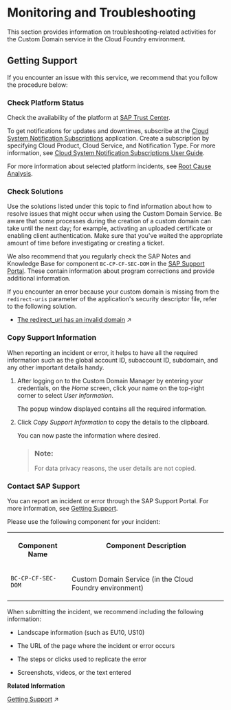 <!-- loio8987a2dfc5694b11876726f65daa0e06 -->

# Monitoring and Troubleshooting

This section provides information on troubleshooting-related activities for the Custom Domain service in the Cloud Foundry environment.



<a name="loio8987a2dfc5694b11876726f65daa0e06__section_uz5_5yv_vjb"/>

## Getting Support

If you encounter an issue with this service, we recommend that you follow the procedure below:



### Check Platform Status

Check the availability of the platform at [SAP Trust Center](https://www.sap.com/about/trust-center/cloud-service-status.html).

To get notifications for updates and downtimes, subscribe at the [Cloud System Notification Subscriptions](https://support.sap.com/en/my-support/systems-installations/cac.html) application. Create a subscription by specifying Cloud Product, Cloud Service, and Notification Type. For more information, see [Cloud System Notification Subscriptions User Guide](https://support.sap.com/content/dam/support/en_us/library/ssp/my-support/systems-installations/cac/csns_user_guide.pdf).

For more information about selected platform incidents, see [Root Cause Analysis](https://help.sap.com/viewer/product/SCP_RCA/Latest/en-US).



### Check Solutions

Use the solutions listed under this topic to find information about how to resolve issues that might occur when using the Custom Domain Service. Be aware that some processes during the creation of a custom domain can take until the next day; for example, activating an uploaded certificate or enabling client authentication. Make sure that you've waited the appropriate amount of time before investigating or creating a ticket.

We also recommend that you regularly check the SAP Notes and Knowledge Base for component `BC-CP-CF-SEC-DOM` in the [SAP Support Portal](https://support.sap.com/en/index.html). These contain information about program corrections and provide additional information.

If you encounter an error because your custom domain is missing from the `redirect-uris` parameter of the application's security descriptor file, refer to the following solution.

-   [The redirect_uri has an invalid domain](https://help.sap.com/viewer/6f35a23466ee4df0b19085c9c52f9c29/Cloud/en-US/e09b325cad9b4c65ac96cda71c775543.html "") :arrow_upper_right:




### Copy Support Information

When reporting an incident or error, it helps to have all the required information such as the global account ID, subaccount ID, subdomain, and any other important details handy.

1.  After logging on to the Custom Domain Manager by entering your credentials, on the *Home* screen, click your name on the top-right corner to select *User Information*.

    The popup window displayed contains all the required information.

2.  Click *Copy Support Information* to copy the details to the clipboard.

    You can now paste the information where desired.

    > ### Note:  
    > For data privacy reasons, the user details are not copied.




### Contact SAP Support

You can report an incident or error through the SAP Support Portal. For more information, see [Getting Support](https://help.sap.com/viewer/65de2977205c403bbc107264b8eccf4b/Cloud/en-US/5dd739823b824b539eee47b7860a00be.html).

Please use the following component for your incident:


<table>
<tr>
<th valign="top">

Component Name

</th>
<th valign="top">

Component Description

</th>
</tr>
<tr>
<td valign="top">

`BC-CP-CF-SEC-DOM` 

</td>
<td valign="top">

Custom Domain Service \(in the Cloud Foundry environment\)

</td>
</tr>
</table>

When submitting the incident, we recommend including the following information:

-   Landscape information \(such as EU10, US10\)

-   The URL of the page where the incident or error occurs

-   The steps or clicks used to replicate the error

-   Screenshots, videos, or the text entered


**Related Information**  


[Getting Support](https://help.sap.com/viewer/65de2977205c403bbc107264b8eccf4b/Cloud/en-US/5dd739823b824b539eee47b7860a00be.html "To get assistance, use the available support channels provided by SAP for Me.") :arrow_upper_right:


